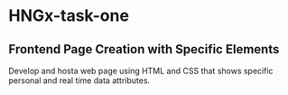 # HNGx-task-one

## Frontend Page Creation with Specific Elements
Develop and hosta web page using HTML and CSS  that shows specific personal and real time data attributes.
